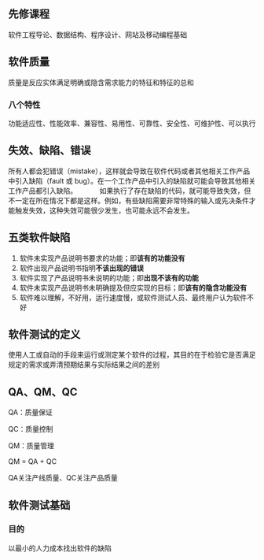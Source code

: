 ## 先修课程

软件工程导论、数据结构、程序设计、网站及移动编程基础

## 软件质量

质量是反应实体满足明确或隐含需求能力的特征和特征的总和

### 八个特性

功能适应性、性能效率、兼容性、易用性、可靠性、安全性、可维护性、可以执行

## 失效、缺陷、错误

所有人都会犯错误（mistake），这样就会导致在软件代码或者其他相关工作产品中引入缺陷（fault 或 bug）。在一个工作产品中引入的缺陷就可能会导致其他相关工作产品都引入缺陷。
　　　如果执行了存在缺陷的代码，就可能导致失效，但不一定在所在情况下都是这样。例如，有些缺陷需要非常特殊的输入或先决条件才能触发失效，这种失效可能很少发生，也可能永远不会发生。

## 五类软件缺陷

1.  软件未实现产品说明书要求的功能；即**该有的功能没有**
2. 软件出现产品说明书指明**不该出现的错误**
3. 软件实现了产品说明书未说明的功能；即**出现不该有的功能**
4. 软件未实现产品说明书未明确提及但应实现的目标；即**该有的隐含功能没有**
5.  软件难以理解，不好用，运行速度慢，或软件测试人员、最终用户认为软件不好

## 软件测试的定义

使用人工或自动的手段来运行或测定某个软件的过程，其目的在于检验它是否满足规定的需求或弄清预期结果与实际结果之间的差别

## QA、QM、QC

QA：质量保证

QC：质量控制

QM：质量管理

QM = QA + QC

QA关注产线质量、QC关注产品质量

## 软件测试基础

### 目的

以最小的人力成本找出软件的缺陷
